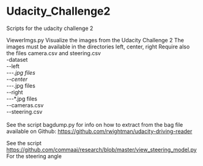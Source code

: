 # Udacity_Challenge2
Scripts for the udacity challenge 2

ViewerImgs.py
Visualize the images from the Udacity Challenge 2
The images must be available in the directories left, center, right
Require also the files camera.csv and steering.csv
<br/>
-dataset<br/>
   --left<br/>
       ---*.jpg files<br/>
   --center<br/>
       ---*.jpg files<br/>
   --right<br/>
       ---*.jpg files<br/>
   --cameras.csv<br/>
   --steering.csv<br/>
<br/>
See the script bagdump.py for info on how to extract from the bag file
available on Github:
https://github.com/rwightman/udacity-driving-reader

See the script https://github.com/commaai/research/blob/master/view_steering_model.py
For the steering angle
